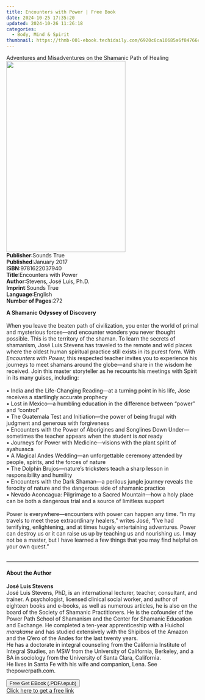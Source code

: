 ```yaml
---
title: Encounters with Power | Free Book
date: 2024-10-25 17:35:20
updated: 2024-10-26 11:26:18
categories:
  - Body, Mind & Spirit
thumbnail: https://thmb-001-ebook.techidaily.com/6920c6ca10685a6f84766c19b0c5c0053f227366e2add7477f46d316ca371a2c.jpg
---
```

<main id="book-container">
  <div class="flex flex-col">
    <div class="book-brief flex-1 py-6 px-4 sm:p-6 md:py-10 md:px-8">
      <!-- brief-->
      <div class="book-brief-main">
        Adventures and Misadventures on the Shamanic Path of Healing
      </div>
    </div>
    <div
      class="book-meta-info flex-1 grid gap-4 col-start-1 col-end-3 row-start-1 sm:mb-6 sm:grid-cols-4 lg:gap-6 lg:col-start-2 lg:row-end-6 lg:row-span-6 lg:mb-0"
    >
      <div
        class="book-meta-info-left place-content-center mt-4 p-4 text-sm leading-6 col-start-2 col-span-2 dark:text-slate-400"
      >
        <img
          class="w-full h-500 object-cover rounded-lg sm:h-255 sm:col-span-2 lg:col-span-full"
          src="https://img-001-ebook.techidaily.com/9587cb919808d6dbab86121e497fcc835e4fd40009d97725e7182c0cd2db866f.jpg"
          alt=""
          width="312"
          height="500"
        />
      </div>
      <div
        class="book-meta-info-right mt-2 col-start-1 row-start-2 col-span-3 self-center"
      >
        <!-- meta data  -->
        <div class="flex flex-col px-4 md:px-8">
          <div class="flex-1">
            <strong>Publisher</strong>:<span class="px-2">Sounds True</span>
          </div>
          <div class="flex-1">
            <strong>Published</strong>:<span class="px-2">January 2017</span>
          </div>
          <div class="flex-1">
            <strong>ISBN</strong>:<span class="px-2">9781622037940</span>
          </div>
          <div class="flex-1">
            <strong>Title</strong>:<span class="px-2"
              >Encounters with Power</span
            >
          </div>
          <div class="flex-1">
            <strong>Author</strong>:<span class="px-2"
              >Stevens, José Luis, Ph.D.</span
            >
          </div>
          <div class="flex-1">
            <strong>Imprint</strong>:<span class="px-2">Sounds True</span>
          </div>
          <div class="flex-1">
            <strong>Language</strong>:<span class="px-2">English</span>
          </div>
          <div class="flex-1">
            <strong>Number of Pages</strong>:<span class="px-2">272</span>
          </div>
        </div>
      </div>
    </div>
    <div class="book-description flex-1 py-6 px-4 sm:p-6 md:py-10 md:px-8">
      <div class="book-description-main">
        <div accordion-content="" id="description">
          <p>
            <b>A Shamanic Odyssey of Discovery</b><br />&nbsp;<br />When you
            leave the beaten path of civilization, you enter the world of primal
            and mysterious forces—and encounter wonders you never thought
            possible. This is the territory of the shaman. To learn the secrets
            of shamanism, José Luis Stevens has traveled to the remote and wild
            places where the oldest human spiritual practice still exists in its
            purest form. With <i>Encounters with Power, </i>this respected
            teacher invites you to experience his journeys to meet shamans
            around the globe—and share in the wisdom he received. Join this
            master storyteller as he recounts his meetings with Spirit in its
            many guises, including:<br />&nbsp;<br />• India and the
            Life-Changing Reading—at a turning point in his life, Jose receives
            a startlingly accurate prophecy<br />• Lost in Mexico—a humbling
            education in the difference between “power” and “control”<br />• The
            Guatemala Test and Initiation—the power of being frugal with
            judgment and generous with forgiveness<br />• Encounters with the
            Power of Aborigines and Songlines Down Under—sometimes the teacher
            appears when the student is <i>not </i>ready<br />• Journeys for
            Power with Medicine—visions with the plant spirit of ayahuasca<br />•
            A Magical Andes Wedding—an unforgettable ceremony attended by
            people, spirits, and the forces of nature<br />• The Dolphin
            Brujos—nature’s tricksters teach a sharp lesson in responsibility
            and humility<br />• Encounters with the Dark Shaman—a perilous
            jungle journey reveals the ferocity of nature and the dangerous side
            of shamanic practice<br />• Nevado Aconcagua: Pilgrimage to a Sacred
            Mountain—how a holy place can be both a dangerous trial and a source
            of limitless support<br />&nbsp;<br />Power is everywhere—encounters
            with power can happen any time. “In my travels to meet these
            extraordinary healers,” writes José, “I’ve had terrifying,
            enlightening, and at times hugely entertaining adventures. Power can
            destroy us or it can raise us up by teaching us and nourishing us. I
            may not be a master, but I have learned a few things that you may
            find helpful on your own quest.”<br />&nbsp;
          </p>
        </div>
        <div class="accordion-fader"></div>
      </div>
    </div>
    <div class="book-excerpts flex-1 py-6 px-4 sm:p-6 md:py-10 md:px-8">
      <!-- excerpts-->
      <div class="book-excerpts-main">
        <hr />
        <h4 class="placeholder placeholder-heading">
          <span>About the Author</span>
        </h4>
        <p></p>
        <p>
          <b>José Luis Stevens</b><br />José Luis Stevens, PhD, is an
          international lecturer, teacher, consultant, and trainer. A
          psychologist, licensed clinical social worker, and author of eighteen
          books and e-books, as well as numerous articles, he is also on the
          board of the Society of Shamanic Practitioners. He is the cofounder of
          the Power Path School of Shamanism and the Center for Shamanic
          Education and Exchange. He completed a ten-year apprenticeship with a
          Huichol <i>marakame</i> and has studied extensively with the Shipibos
          of the Amazon and the Q’ero of the Andes for the last twenty years.<br />He
          has a doctorate in integral counseling from the California Institute
          of Integral Studies, an MSW from the University of California,
          Berkeley, and a BA in sociology from the University of Santa Clara,
          California.<br />He lives in Santa Fe with his wife and companion,
          Lena. See thepowerpath.com.
        </p>
        <p></p>
      </div>
    </div>
    <div
      class="book-about-author flex-1 py-6 px-4 sm:p-6 md:py-10 md:px-8"
    ></div>
    <div class="book-free-get flex-1 py-6 px-4 sm:p-6 md:py-10 md:px-8">
      <button
        id="btn-free-get"
        class="bg-blue-500 hover:bg-blue-700 text-white font-bold py-2 px-4 rounded"
      >
        Free Get EBook (.PDF/.epub)
      </button>
      <div id="countdown-display" class="px-2 text-lg mt-2"></div>
      <a
        id="free-link"
        class="hidden bg-blue-500 hover:bg-blue-700 text-white font-bold py-2 px-4 rounded"
        href="https://www.ebooks.com/en-us/book/210761528/encounters-with-power/stevens-jos-luis-ph-d/"
        target="_blank"
        >Click here to get a free link</a
      >
    </div>
    <script>
      let countdownTime = 0;
      let countdownInterval = null;
      document
        .getElementById('btn-free-get')
        .addEventListener('click', startCountdown);
      function startCountdown() {
        countdownTime = new Date().getTime() + 60000 * 3;
        countdownInterval = setInterval(updateCountdown, 1000);
        document.getElementById('btn-free-get').disabled = true;
        document
          .getElementById('btn-free-get')
          .classList.add('bg-gray-500', 'cursor-not-allowed');
      }
      function updateCountdown() {
        let currentTime = new Date().getTime();
        let timeLeft = countdownTime - currentTime;
        let secondsLeft = Math.floor(timeLeft / 1000);
        document.getElementById('countdown-display').innerHTML =
          `Remaining time: ${secondsLeft} seconds.`;
        if (secondsLeft <= 0) {
          clearInterval(countdownInterval);
          document.getElementById('btn-free-get').classList.add('hidden');
          document.getElementById('free-link').classList.remove('hidden');
          document.getElementById('countdown-display').innerHTML = '';
        }
      }
    </script>
  </div>
</main>
